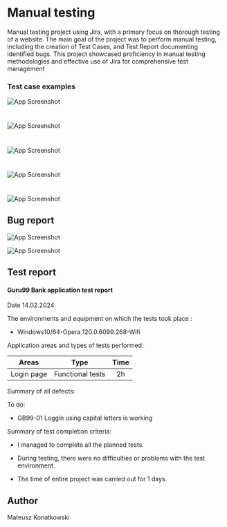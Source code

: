 
# Manual testing

Manual testing project using Jira, with a primary focus on thorough
testing of a website. The main goal of the project was to perform
manual testing, including the creation of  Test Cases, and
Test Report documenting identified bugs. This project showcased
proficiency in manual testing methodologies and effective use of Jira
for comprehensive test management
### Test case examples



![App Screenshot](https://i.imgur.com/ic5KQij.png)
# 
![App Screenshot](https://i.imgur.com/LfOapeK.png)
# 
![App Screenshot](https://i.imgur.com/kOPGrBJ.png)
# 
![App Screenshot](https://i.imgur.com/vwayDrH.png)
# 
![App Screenshot](https://i.imgur.com/e7hXwAs.png)
## Bug report 
![App Screenshot](https://imgur.com/gszAyRr.png)

![App Screenshot](https://i.imgur.com/J9vw6kP.png)
## Test report
#### Guru99 Bank application test report
Date 14.02.2024

The environments and equipment on which the tests took place
:
- Windows10/64-Opera 120.0.6099.268-Wifi


Application areas and types of tests performed:

| Areas | Type  | Time   |
| :---:   | :---: | :---: |
| Login page | Functional tests   | 2h  |


Summary of all defects:

To do:

- GB99-01 Loggin using capital letters is working

Summary of test completion criteria:

- I managed to complete all the planned tests.

- During testing, there were no difficulties or problems with the test environment.

- The time of entire project was carried out for 1 days.


## Author

Mateusz Konatkowski



